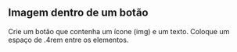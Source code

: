 ## Imagem dentro de um botão

Crie um botão que contenha um ícone (img) e um texto.
Coloque um espaço de .4rem entre os elementos.